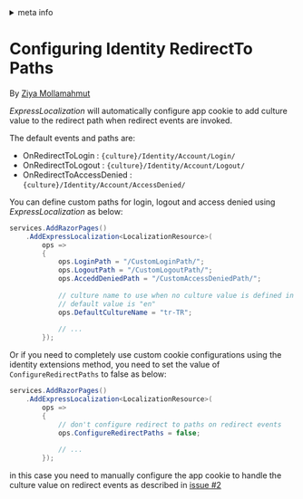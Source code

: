 <!-- meta tags details, will be assigned to meta tags inside header by js -->
<div id="meta-info">
<details><summary>meta info</summary>

> * Title: <i id="md-title">Configuring Identity RedirectTo Paths</i>
> * Keywords: <i id="md-keywords">localization, asp.net-core, express-localization, identity, redirectto, paths</i>
> * Description: <i id="md-description">Localization of identity errors in Asp.Net Core with ExpressLocalization.</i>
> * Author: <i id="md-author">Ziya Mollamahmut</i>
> * Date: <i id="md-date">08-Aug-2020</i>
> * Image: <i id="md-image">https://github.com/LazZiya/Docs/raw/master/LazZiya.ExpressLocalization/v4.0/images/lazziya-express-localization-logo.png</i>
> * Image-alt: <i id="md-image-alt">LazZiya.ExpressLocalization Logo</i>
> * Version: <i id="md-version">v4.0</i>

</details>
</div>

# Configuring Identity RedirectTo Paths

By [Ziya Mollamahmut](https://github.com/LazZiya)

_ExpressLocalization_ will automatically configure app cookie to add culture value to the redirect path when redirect events are invoked.

The default events and paths are: 
- OnRedirectToLogin : `{culture}/Identity/Account/Login/`
- OnRedirectToLogout : `{culture}/Identity/Account/Logout/`
- OnRedirectToAccessDenied : `{culture}/Identity/Account/AccessDenied/`

You can define custom paths for login, logout and access denied using _ExpressLocalization_ as below:

````csharp
services.AddRazorPages()
    .AddExpressLocalization<LocalizationResource>(
        ops =>
        {
            ops.LoginPath = "/CustomLoginPath/";
            ops.LogoutPath = "/CustomLogoutPath/";
            ops.AcceddDeniedPath = "/CustomAccessDeniedPath/";
            
            // culture name to use when no culture value is defined in the routed url
            // default value is "en"
            ops.DefaultCultureName = "tr-TR"; 
            
            // ...
        });
````

Or if you need to completely use custom cookie configurations using the identity extensions method, you need to set the value of `ConfigureRedirectPaths` to false as below:

````csharp
services.AddRazorPages()
    .AddExpressLocalization<LocalizationResource>(
        ops =>
        {            
            // don't configure redirect to paths on redirect events
            ops.ConfigureRedirectPaths = false;
            
            // ...
        });
````

in this case you need to manually configure the app cookie to handle the culture value on redirect events as described in [issue #2][2]


[2]: https://github.com/LazZiya/ExpressLocalization/issues/6